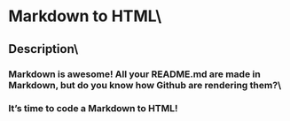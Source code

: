 # Markdown to HTML\
## Description\
### Markdown is awesome! All your README.md are made in Markdown, but do you know how Github are rendering them?\
### It’s time to code a Markdown to HTML!